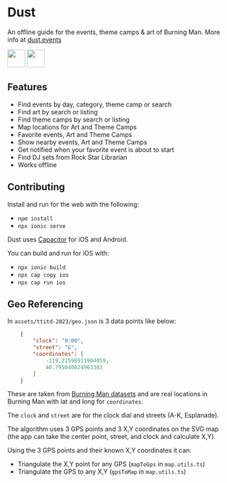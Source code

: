 # Dust

An offline guide for the events, theme camps & art of Burning Man. More info at [dust.events](https://dust.events)

<a href="https://apps.apple.com/us/app/dust-a-guide-for-burners/id6456943178?itsct=apps_box_badge&itscg=30200"><img src="https://dust.events/assets/app-store.svg" style="height: 40px" /></a>
<a href="https://play.google.com/store/apps/details?id=nexus.concepts.dust"><img src="https://dust.events/assets/google-play.svg" style="height: 40px" /></a>

## Features
- Find events by day, category, theme camp or search
- Find art by search or listing
- Find theme camps by search or listing
- Map locations for Art and Theme Camps
- Favorite events, Art and Theme Camps
- Show nearby events, Art and Theme Camps
- Get notified when your favorite event is about to start
- Find DJ sets from Rock Star Librarian
- Works offline

## Contributing

Install and run for the web with the following:
- `npm install`
- `npx ionic serve`

Dust uses [Capacitor](https://capacitorjs.com) for iOS and Android.

You can build and run for iOS with:
- `npx ionic build`
- `npx cap copy ios`
- `npx cap run ios`

## Geo Referencing
In `assets/ttitd-2023/geo.json` is 3 data points like below:
```json
    {
        "clock": "9:00",
        "street": "G",
        "coordinates": [
            -119.21598911904059,
            40.795840024963383
        ]
    }
```

These are taken from [Burning Man datasets](https://innovate.burningman.org/datasets-page/) and are real locations in Burning Man with lat and long for `coordinates`.

The `clock` and `street` are for the clock dial and streets (A-K, Esplanade).

The algorithm uses 3 GPS points and 3 X,Y coordinates on the SVG map (the app can take the center point, street, and clock and calculate X,Y).

Using the 3 GPS points and their known X,Y coordinates it can:
- Triangulate the X,Y point for any GPS (`mapToGps` in `map.utils.ts`)
- Triangulate the GPS to any X,Y (`gpsToMap` in `map.utils.ts`)
